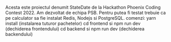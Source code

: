 Acesta este proiectul denumit StateDate de la Hackathon Phoenix Coding Contest 2022. Am dezvoltat de echipa PSB.
Pentru putea fi testat trebuie ca pe calculator sa fie instalat Redis, Nodejs si PostgreSQL.
comenzi:
yarn install (instalarea tuturor pachetelor)
cd frontend si npm run dev (dechiderea frontendului)
cd backend si npm run dev (dechiderea backendului)

